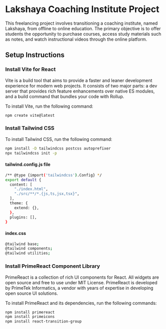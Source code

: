 # Lakshaya Coaching Institute Project

This freelancing project involves transitioning a coaching institute, named Lakshaya, from offline to online education. The primary objective is to offer students the opportunity to purchase courses, access study materials such as notes, and watch instructional videos through the online platform.

## Setup Instructions

### Install Vite for React

Vite is a build tool that aims to provide a faster and leaner development experience for modern web projects. It consists of two major parts: a dev server that provides rich feature enhancements over native ES modules, and a build command that bundles your code with Rollup.

To install Vite, run the following command:
```bash
npm create vite@latest
```

### Install Tailwind CSS
To install Tailwind CSS, run the following command:

```bash
npm install -D tailwindcss postcss autoprefixer
npx tailwindcss init -p
```

#### tailwind.config.js file
```bash
/** @type {import('tailwindcss').Config} */
export default {
  content: [
    "./index.html",
    "./src/**/*.{js,ts,jsx,tsx}",
  ],
  theme: {
    extend: {},
  },
  plugins: [],
}
```
#### index.css
```bash
@tailwind base;
@tailwind components;
@tailwind utilities;
```
### Install PrimeReact Component Library
PrimeReact is a collection of rich UI components for React. All widgets are open source and free to use under MIT License. PrimeReact is developed by PrimeTek Informatics, a vendor with years of expertise in developing open source UI solutions.

To install PrimeReact and its dependencies, run the following commands:

```bash
npm install primereact
npm install primeicons       
npm install react-transition-group
```